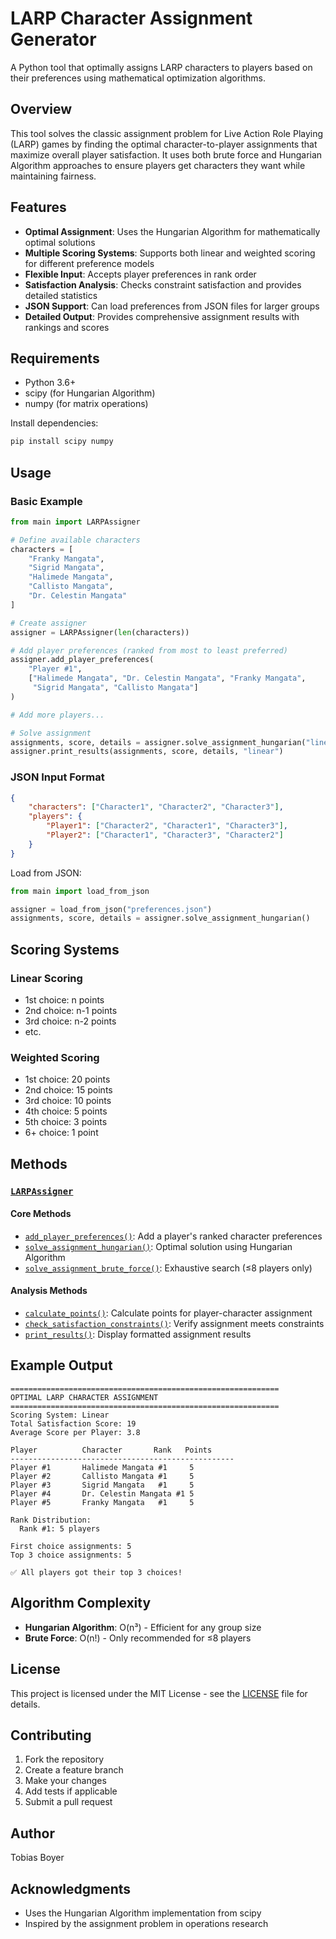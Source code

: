 # LARP Character Assignment Generator

A Python tool that optimally assigns LARP characters to players based on their preferences using mathematical optimization algorithms.

## Overview

This tool solves the classic assignment problem for Live Action Role Playing (LARP) games by finding the optimal character-to-player assignments that maximize overall player satisfaction. It uses both brute force and Hungarian Algorithm approaches to ensure players get characters they want while maintaining fairness.

## Features

- **Optimal Assignment**: Uses the Hungarian Algorithm for mathematically optimal solutions
- **Multiple Scoring Systems**: Supports both linear and weighted scoring for different preference models
- **Flexible Input**: Accepts player preferences in rank order
- **Satisfaction Analysis**: Checks constraint satisfaction and provides detailed statistics
- **JSON Support**: Can load preferences from JSON files for larger groups
- **Detailed Output**: Provides comprehensive assignment results with rankings and scores

## Requirements

- Python 3.6+
- scipy (for Hungarian Algorithm)
- numpy (for matrix operations)

Install dependencies:
```bash
pip install scipy numpy
```

## Usage

### Basic Example

```python
from main import LARPAssigner

# Define available characters
characters = [
    "Franky Mangata",
    "Sigrid Mangata", 
    "Halimede Mangata",
    "Callisto Mangata",
    "Dr. Celestin Mangata"
]

# Create assigner
assigner = LARPAssigner(len(characters))

# Add player preferences (ranked from most to least preferred)
assigner.add_player_preferences(
    "Player #1",
    ["Halimede Mangata", "Dr. Celestin Mangata", "Franky Mangata",
     "Sigrid Mangata", "Callisto Mangata"]
)

# Add more players...

# Solve assignment
assignments, score, details = assigner.solve_assignment_hungarian("linear")
assigner.print_results(assignments, score, details, "linear")
```

### JSON Input Format

```json
{
    "characters": ["Character1", "Character2", "Character3"],
    "players": {
        "Player1": ["Character2", "Character1", "Character3"],
        "Player2": ["Character1", "Character3", "Character2"]
    }
}
```

Load from JSON:
```python
from main import load_from_json

assigner = load_from_json("preferences.json")
assignments, score, details = assigner.solve_assignment_hungarian()
```

## Scoring Systems

### Linear Scoring
- 1st choice: n points
- 2nd choice: n-1 points  
- 3rd choice: n-2 points
- etc.

### Weighted Scoring
- 1st choice: 20 points
- 2nd choice: 15 points
- 3rd choice: 10 points
- 4th choice: 5 points
- 5th choice: 3 points
- 6+ choice: 1 point

## Methods

### [`LARPAssigner`](c:\Users\tobia\PycharmProjects\LarpAssignmentGenerator\main.py)

#### Core Methods
- [`add_player_preferences()`](c:\Users\tobia\PycharmProjects\LarpAssignmentGenerator\main.py): Add a player's ranked character preferences
- [`solve_assignment_hungarian()`](c:\Users\tobia\PycharmProjects\LarpAssignmentGenerator\main.py): Optimal solution using Hungarian Algorithm
- [`solve_assignment_brute_force()`](c:\Users\tobia\PycharmProjects\LarpAssignmentGenerator\main.py): Exhaustive search (≤8 players only)

#### Analysis Methods  
- [`calculate_points()`](c:\Users\tobia\PycharmProjects\LarpAssignmentGenerator\main.py): Calculate points for player-character assignment
- [`check_satisfaction_constraints()`](c:\Users\tobia\PycharmProjects\LarpAssignmentGenerator\main.py): Verify assignment meets constraints
- [`print_results()`](c:\Users\tobia\PycharmProjects\LarpAssignmentGenerator\main.py): Display formatted assignment results

## Example Output

```
============================================================
OPTIMAL LARP CHARACTER ASSIGNMENT
============================================================
Scoring System: Linear
Total Satisfaction Score: 19
Average Score per Player: 3.8

Player          Character       Rank   Points  
--------------------------------------------------
Player #1       Halimede Mangata #1     5      
Player #2       Callisto Mangata #1     5      
Player #3       Sigrid Mangata   #1     5      
Player #4       Dr. Celestin Mangata #1 5      
Player #5       Franky Mangata   #1     5      

Rank Distribution:
  Rank #1: 5 players

First choice assignments: 5
Top 3 choice assignments: 5

✅ All players got their top 3 choices!
```

## Algorithm Complexity

- **Hungarian Algorithm**: O(n³) - Efficient for any group size
- **Brute Force**: O(n!) - Only recommended for ≤8 players

## License

This project is licensed under the MIT License - see the [LICENSE](c:\Users\tobia\PycharmProjects\LarpAssignmentGenerator\LICENSE) file for details.

## Contributing

1. Fork the repository
2. Create a feature branch
3. Make your changes
4. Add tests if applicable
5. Submit a pull request

## Author

Tobias Boyer

## Acknowledgments

- Uses the Hungarian Algorithm implementation from scipy
- Inspired by the assignment problem in operations research